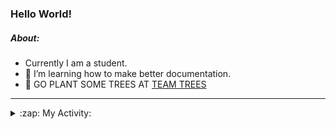 ### Hello World!

##### About:
- Currently I am a student.
- 🌱 I’m learning how to make better documentation.
- 🌱 GO PLANT SOME TREES AT [TEAM TREES](https://teamtrees.org/)

---
<details>
  <summary>:zap: My Activity:</summary>
  
<!--START_SECTION:waka-->
![Code Time](http://img.shields.io/badge/Code%20Time-1%2C087%20hrs%2037%20mins-blue)

**I'm a Night 🦉** 

```text
🌞 Morning                1340 commits        ██░░░░░░░░░░░░░░░░░░░░░░░   09.33 % 
🌆 Daytime                4868 commits        ████████░░░░░░░░░░░░░░░░░   33.89 % 
🌃 Evening                4228 commits        ███████░░░░░░░░░░░░░░░░░░   29.43 % 
🌙 Night                  3928 commits        ███████░░░░░░░░░░░░░░░░░░   27.35 % 
```
📅 **I'm Most Productive on Wednesday** 

```text
Monday                   2192 commits        ████░░░░░░░░░░░░░░░░░░░░░   15.26 % 
Tuesday                  1769 commits        ███░░░░░░░░░░░░░░░░░░░░░░   12.32 % 
Wednesday                3263 commits        ██████░░░░░░░░░░░░░░░░░░░   22.72 % 
Thursday                 1873 commits        ███░░░░░░░░░░░░░░░░░░░░░░   13.04 % 
Friday                   1424 commits        ██░░░░░░░░░░░░░░░░░░░░░░░   09.91 % 
Saturday                 1317 commits        ██░░░░░░░░░░░░░░░░░░░░░░░   09.17 % 
Sunday                   2526 commits        ████░░░░░░░░░░░░░░░░░░░░░   17.59 % 
```


📊 **This Week I Spent My Time On** 

```text
🔥 Editors: 
VS Code                  7 hrs 5 mins        █████████████████████████   100.00 % 

🐱‍💻 Projects: 
CSF22                    3 hrs 54 mins       ██████████████░░░░░░░░░░░   55.10 % 
quizeco                  1 hr 45 mins        ██████░░░░░░░░░░░░░░░░░░░   24.75 % 
technocean-frontend      1 hr 11 mins        ████░░░░░░░░░░░░░░░░░░░░░   16.77 % 
praise                   12 mins             █░░░░░░░░░░░░░░░░░░░░░░░░   03.05 % 
gdsc-next-weather-app    0 secs              ░░░░░░░░░░░░░░░░░░░░░░░░░   00.22 % 
```


 Last Updated on 05/04/2023 22:07:57 UTC
<!--END_SECTION:waka-->
</details>
